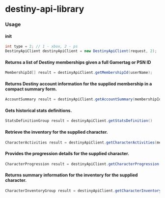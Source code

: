 # destiny-api-library

### Usage

#### init
```java
int type = 2; // 1 - xbox, 2 - ps
DestinyApiClient destinyApiClient = new DestinyApiClient(request, 2);
```

#### Returns a list of Destiny memberships given a full Gamertag or PSN ID
```java
MembershipId[] result = destinyApiClient.getMembershipId(userName);
```

#### Returns Destiny account information for the supplied membership in a compact summary form.
```java
AccountSummary result = destinyApiClient.getAccountSummary(membershipId);
```

#### Gets historical stats definitions.
```java
StatsDefinitionGroup result = destinyApiClient.getStatsDefinition()
```

#### Retrieve the inventory for the supplied character.
```java
CharacterActivities result = destinyApiClient.getCharacterActivities(membershipId, characterId);
```

#### Provides the progression details for the supplied character.
```java
CharacterProgression result = destinyApiClient.getCharacterProgression(membershipId, characterId);
```

#### Returns summary information for the inventory for the supplied character.
```java
CharacterInventoryGroup result = destinyApiClient.getCharacterInventory(membershipId, characterId);
```

